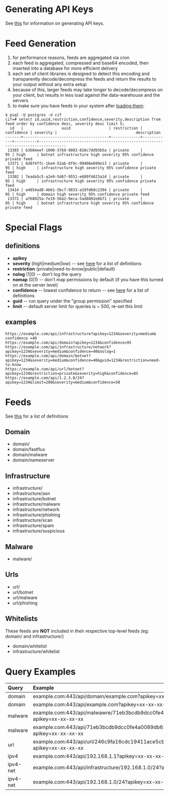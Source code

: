

# Generating API Keys #

See [this](Tools_cif_apikeys.md) for information on generating API keys.

# Feed Generation #
  1. for performance reasons, feeds are aggregated via cron
  1. each feed is aggregated, compressed and base64 encoded, then inserted into a database for more efficient delivery
  1. each set of client libraries is designed to detect this encoding and transparently decode/decompress the feeds and return the results to your output without any extra setup
  1. because of this, larger feeds may take longer to decode/decompress on your client, but results in less load against the data-warehouse and the servers
  1. to make sure you have feeds in your system after [loading them](http://code.google.com/p/collective-intelligence-framework/wiki/ServerInstall_Beta3#Load_Data):
```
$ psql -U postgres -d cif
cif=# select id,uuid,restriction,confidence,severity,description from feed order by confidence desc, severity desc limit 5;
  id   |                 uuid                 | restriction | confidence | severity |                                   description                                    
-------+--------------------------------------+-------------+------------+----------+----------------------------------------------------------------------------------
 13303 | b3684eef-1090-57b9-9083-818c7dd93b5a | private     |         95 | high     | botnet infrastructure high severity 95% confidence private feed
 13371 | 6d8f4ffc-1be4-52ab-8f9c-99406e699e13 | private     |         95 | high     | infrastructure high severity 95% confidence private feed
 13302 | 7eada5c5-a2e9-5d67-9551-e689f4623a1d | private     |         95 | high     | infrastructure high severity 95% confidence private feed
 13414 | e4854ad0-4b61-5bc7-9833-a19fd68c2394 | private     |         95 | high     | domain high severity 95% confidence private feed
 13372 | a768925a-7e19-50a2-9eca-5ad8892e8b71 | private     |         95 | high     | botnet infrastructure high severity 95% confidence private feed
```

# Special Flags #
## definitions ##
  * **apikey**
  * **severity** (high|medium|low) -- see [here](TaxonomySeverity.md) for a list of definitions
  * **restriction** (private|need-to-know|public|default)
  * **nolog** (1|0) -- don't log the query
  * **nomap** (0|1) -- don't map permissions by default (if you have this turned on at the server level)
  * **confidence** -- lowest confidence to return -- see [here](TaxonomyConfidence.md) for a list of definitions
  * **guid** -- run query under the "group permission" specified
  * **limit** -- default server limit for queries is ~ 500, re-set this limit

## examples ##
```
https://example.com/api/infrastructure?apikey=1234&severity=medium& confidence =40
https://example.com/api/domain?apikey=1234&confidence=95
https://example.com/api/infrastructure/network?apikey=1234&severity=medium&confidence=40&nolog=1
https://example.com/api/domain/botnet?apikey=1234&severity=medium&confidence=40&guid=1234&restriction=need-to-know
https://example.com/api/url/botnet?apikey=1234&restriction=private&severity=high&confidence=85
https://example.com/api/1.2.3.0/24?apikey=1234&limit=200&severity=medium&confidence=50
```

# Feeds #

See [this](TaxonomyImpact.md) for a list of definitions

## Domain ##
  * domain/
  * domain/fastflux
  * domain/malware
  * domain/nameserver

## Infrastructure ##
  * infrastructure/
  * infrastructure/asn
  * infrastructure/botnet
  * infrastructure/malware
  * infrastructure/network
  * infrastructure/phishing
  * infrastructure/scan
  * infrastructure/spam
  * infrastructure/suspicious

## Malware ##
  * malware/

## Urls ##
  * url/
  * url/botnet
  * url/malware
  * url/phishing

## Whitelists ##
These feeds are **NOT** included in their respective top-level feeds (eg: domain/ and infrastructure/)
  * domain/whitelist
  * infrastructure/whitelist

# Query Examples #
|Query|Example|
|:----|:------|
|domain|example.com:443/api/domain/example.com?apikey=xx-xx-xx-xx|
|domain|example.com:443/api/example.com?apikey=xx-xx-xx-xx|
|malware|example.com:443/api/malwawre/71eb3bcdb9dcc0fe4a0089db62692318?apikey=xx-xx-xx-xx|
|malware|example.com:443/api/71eb3bcdb9dcc0fe4a0089db62692318?apikey=xx-xx-xx-xx|
|url  |example.com:443/api/url/246c9fa16cdc19411ace5cb43c301d2c?apikey=xx-xx-xx-xx|
|ipv4 |example.com:443/api/192.168.1.1?apikey=xx-xx-xx-xx|
|ipv4-net|example.com:443/api/infrastructure/192.168.1.0/24?apikey=xx-xx-xx-xx|
|ipv4-net|example.com:443/api/192.168.1.0/24?apikey=xx-xx-xx-xx|